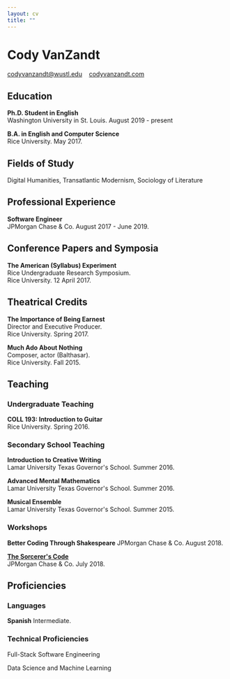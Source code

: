 ```yaml
---
layout: cv
title: ""
---
```


# Cody VanZandt

[codyvanzandt@wustl.edu](mailto:codyvanzandt@wustl.edu)&nbsp;&nbsp;&nbsp;
[codyvanzandt.com](https://codyvanzandt.com)

## Education

**Ph.D. Student in English**  
Washington University in St. Louis. August 2019 - present

**B.A. in English and Computer Science**  
Rice University. May 2017.

## Fields of Study
Digital Humanities, Transatlantic Modernism, Sociology of Literature

## Professional Experience

**Software Engineer**  
JPMorgan Chase & Co. August 2017 - June 2019.

## Conference Papers and Symposia

**The American (Syllabus) Experiment**  
Rice Undergraduate Research Symposium.  
Rice University. 12 April 2017.

## Theatrical Credits

**The Importance of Being Earnest**  
Director and Executive Producer.  
Rice University. Spring 2017.

**Much Ado About Nothing**  
Composer, actor (Balthasar).  
Rice University. Fall 2015.

## Teaching

### Undergraduate Teaching

**COLL 193: Introduction to Guitar**  
Rice University. Spring 2016.

### Secondary School Teaching

**Introduction to Creative Writing**  
Lamar University Texas Governor's School. Summer 2016.

**Advanced Mental Mathematics**  
Lamar University Texas Governor's School. Summer 2016.

**Musical Ensemble**  
Lamar University Texas Governor's School. Summer 2015.

### Workshops

**Better Coding Through Shakespeare** 
JPMorgan Chase & Co. August 2018.

[**The Sorcerer's Code**](https://codyvanzandt.com/2018-08-31-sorcerers_code/)  
JPMorgan Chase & Co. July 2018.


## Proficiencies

### Languages
**Spanish**
Intermediate.

### Technical Proficiencies
Full-Stack Software Engineering

Data Science and Machine Learning


